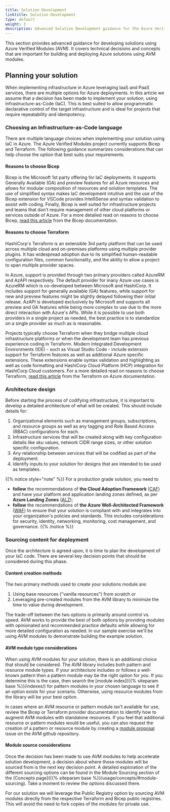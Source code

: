 ```yaml
---
title: Solution Development
linktitle: Solution Development
type: default
weight: 3
description: Advanced Solution Development guidance for the Azure Verified Modules (AVM) program. It covers the technical decisions and concepts that are important for building and deploying Azure solutions using AVM modules.
---
```


This section provides advanced guidance for developing solutions using Azure Verified Modules (AVM). It covers technical decisions and concepts that are important for building and deploying Azure solutions using AVM modules.

## Planning your solution

When implementing infrastructure in Azure leveraging IaaS and PaaS services, there are multiple options for Azure deployments. In this article we assume that a decision has been made to implement your solution, using Infrastructure-as-Code (IaC). This is best suited to allow programmatic declarative control of the target infrastructure and is ideal for projects that require repeatability and idempotency.

### Choosing an Infrastructure-as-Code language

There are multiple language choices when implementing your solution using IaC in Azure. The Azure Verified Modules project currently supports Bicep and Terraform. The following guidance summarizes considerations that can help choose the option that best suits your requirements.

#### Reasons to choose Bicep

Bicep is the Microsoft 1st party offering for IaC deployments. It supports Generally Available (GA) and preview features for all Azure resources and allows for modular composition of resources and solution templates. The use of simplified syntax makes IaC development intuitive and the use of the Bicep extension for VSCode provides IntelliSense and syntax validation to assist with coding. Finally, Bicep is well suited for infrastructure projects and teams that don't require management of other cloud platforms or services outside of Azure. For a more detailed read on reasons to choose Bicep, [read this article](https://learn.microsoft.com/en-us/azure/azure-resource-manager/bicep/overview?tabs=bicep) from the Bicep documentation.

#### Reasons to choose Terraform

HashiCorp's Terraform is an extensible 3rd party platform that can be used across multiple cloud and on-premises platforms using multiple provider plugins. It has widespread adoption due to its simplified human-readable configuration files, common functionality, and the ability to allow a project to span multiple provider spaces.

In Azure, support is provided through two primary providers called AzureRM and AzAPI respectively. The default provider for many Azure use cases is AzureRM which is co-developed between Microsoft and HashiCorp. It includes support for generally available (GA) features, while support for new and preview features might be slightly delayed following their initial release. AzAPI is developed exclusively by Microsoft and supports all preview and GA features while being more complex to use due to the more direct interaction with Azure's APIs. While it is possible to use both providers in a single project as needed, the best practice is to standardize on a single provider as much as is reasonable.

Projects typically choose Terraform when they bridge multiple cloud infrastructure platforms or when the development team has previous experience coding in Terraform. Modern Integrated Development Environments (IDE) - such as Visual Studio Code - include extension support for Terraform features as well as additional Azure specific extensions. These extensions enable syntax validation and highlighting as well as code formatting and HashiCorp Cloud Platform (HCP) integration for HashiCorp Cloud customers. For a more detailed read on reasons to choose Terraform, [read this article](https://learn.microsoft.com/en-us/azure/developer/terraform/overview) from the Terraform on Azure documentation.

### Architecture design

Before starting the process of codifying infrastructure, it is important to develop a detailed architecture of what will be created. This should include details for:

1. Organizational elements such as management groups, subscriptions, and resource groups as well as any tagging and Role Based Access (RBAC) configurations for each.
1. Infrastructure services that will be created along with key configuration details like sku values, network CIDR range sizes, or other solution specific configuration.
1. Any relationship between services that will be codified as part of the deployment.
1. Identify inputs to your solution for designs that are intended to be used as templates.

{{% notice style="note" %}}
For a production grade solution, you need to

- **follow** the recommendations of **the Cloud Adoption Framework** ([CAF](https://learn.microsoft.com/en-us/azure/cloud-adoption-framework/overview)) and have your platform and application landing zones defined, as per **Azure Landing Zones** ([ALZ](https://aka.ms/alz));
- **follow** the recommendations of **the Azure Well-Architected Framework** ([WAF](https://learn.microsoft.com/en-us/azure/well-architected/what-is-well-architected-framework)) to ensure that your solution is compliant with and integrates into your organization's policies and standards. This includes considerations for security, identity, networking, monitoring, cost management, and governance.
{{% /notice %}}

### Sourcing content for deployment

Once the architecture is agreed upon, it is time to plan the development of your IaC code. There are several key decision points that should be considered during this phase.

#### Content creation methods

The two primary methods used to create your solutions module are:

1. Using base resources ("vanilla resources") from scratch or
1. Leveraging pre-created modules from the AVM library to minimize the time to value during development.

The trade-off between the two options is primarily around control vs. speed. AVM works to provide the best of both options by providing modules with opinionated and recommended practice defaults while allowing for more detailed configuration as needed. In our sample exercise we'll be using AVM modules to demonstrate building the example solution.

#### AVM module type considerations

When using AVM modules for your solution, there is an additional choice that should be considered. The AVM library includes both pattern and resource module types. If your architecture includes or follows a well-known pattern then a pattern module may be the right option for you. If you determine this is the case, then search the [module index]({{% siteparam base %}}/indexes/) for pattern modules in your chosen language to see if an option exists for your scenario. Otherwise, using resource modules from the library will be your best option.

In cases where an AVM resource or pattern module isn't available for use, review the Bicep or Terraform provider documentation to identify how to augment AVM modules with standalone resources. If you feel that additional resource or pattern modules would be useful, you can also request the creation of a pattern or resource module by creating a [module proposal](https://aka.ms/AVM/ModuleProposal) issue on the AVM github repository.

#### Module source considerations

Once the decision has been made to use AVM modules to help accelerate solution development, a decision about where those modules will be sourced from is the next key decision point. A detailed exploration of the different sourcing options can be found in the Module Sourcing section of the [Concepts page]({{% siteparam base %}}/usage/concepts/#module-sourcing). Take a moment to review the options discussed there.

For our solution we will leverage the Public Registry option by sourcing AVM modules directly from the respective Terraform and Bicep public registries. This will avoid the need to fork copies of the modules for private use.
